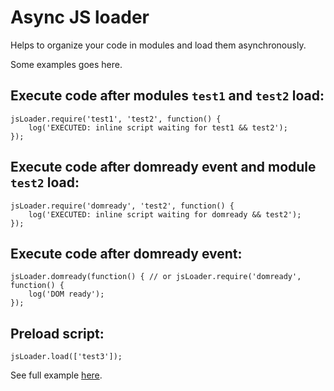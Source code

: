 Async JS loader
===============

Helps to organize your code in modules and load them asynchronously.

Some examples goes here.

Execute code after modules `test1` and `test2` load:
----------------------------------------------------

    jsLoader.require('test1', 'test2', function() {
        log('EXECUTED: inline script waiting for test1 && test2');
    });

Execute code after domready event and module `test2` load:
----------------------------------------------------------

    jsLoader.require('domready', 'test2', function() {
        log('EXECUTED: inline script waiting for domready && test2');
    });

Execute code after domready event:
----------------------------------
    jsLoader.domready(function() { // or jsLoader.require('domready', function() {
        log('DOM ready');
    });

Preload script:
---------------

    jsLoader.load(['test3']);

See full example [here][a1].


[a1]: http://dmitry-dedukhin.github.com/jsLoader/